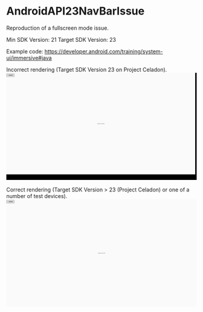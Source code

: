 # AndroidAPI23NavBarIssue

Reproduction of a fullscreen mode issue.

Min SDK Version: 21
Target SDK Version: 23

Example code:  https://developer.android.com/training/system-ui/immersive#java

Incorrect rendering (Target SDK Version 23 on Project Celadon).
![incorrect](device1.png)

Correct rendering (Target SDK Version > 23 (Project Celadon) or one of a number of test devices).
![correct](device2.png)
